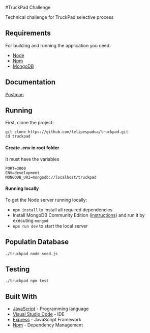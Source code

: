 
#TruckPad Challenge

Technical challenge for TruckPad selective process

## Requirements

For building and running the application you need:

- [Node](https://nodejs.org/en/)
- [Npm](https://www.npmjs.com/)
- [MongoDB](https://www.mongodb.com/)

## Documentation
[Postman](https://documenter.getpostman.com/view/9680019/SWE29fp7)


## Running

First, clone the project:

```shell
git clone https://github.com/felipespadua/truckpad.git
cd truckpad

```

#### Create .env in root folder

  It must have the variables
```
PORT=3000 
ENV=development
MONGODB_URI=mongodb://localhost/truckpad
```

#### Running locally 

To get the Node server running locally:

- `npm install` to install all required dependencies
- Install MongoDB Community Edition ([instructions](https://docs.mongodb.com/manual/installation/#tutorials)) and run it by executing `mongod`
- `npm run dev` to start the local server

## Populatin Database

```shell
./truckpad node seed.js
```

##  Testing

```shell
./truckpad npm test
```

## Built With

- [JavaScript](https://www.javascript.com/) - Programming language
- [Visual Studio Code](https://code.visualstudio.com/) - IDE
- [Express](https://expressjs.com/pt-br/) - JavaScript Framework
- [Npm](https://www.npmjs.com/) - Dependency Management
